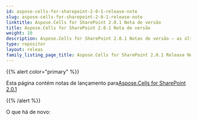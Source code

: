 ```yaml
---
id: aspose-cells-for-sharepoint-2-0-1-release-note
slug: aspose-cells-for-sharepoint-2-0-1-release-note
linktitle: Aspose.Cells for SharePoint 2.0.1 Nota de versão
title: Aspose.Cells for SharePoint 2.0.1 Nota de versão
weight: 10
description: Aspose.Cells for SharePoint 2.0.1 Notas de versão – as últimas atualizações e correções
type: repositor
layout: releas
family_listing_page_title: Aspose.Cells for SharePoint 2.0.1 Release Note
---
```

{{% alert color="primary" %}} 

 Esta página contém notas de lançamento para[Aspose.Cells for SharePoint 2.0.1](https://releases.aspose.com/cells/sharepoint/new-releases/aspose.cells-for-sharepoint-2.0.1/)

{{% /alert %}} 

 O que há de novo:
